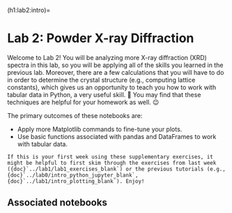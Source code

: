 (h1:lab2:intro)=
# Lab 2: Powder X-ray Diffraction


Welcome to Lab 2!
You will be analyzing more X-ray diffraction (XRD) spectra in this lab, so you will be applying all of the skills you learned in the previous lab.
Moreover, there are a few calculations that you will have to do in order to determine the crystal structure (e.g., computing lattice constants), which gives us an opportunity to teach you how to work with tabular data in Python, a very useful skill. 🐼
You may find that these techniques are helpful for your homework as well. 😉

The primary outcomes of these notebooks are:
- Apply more Matplotlib commands to fine-tune your plots.
- Use basic functions associated with pandas and DataFrames to work with tabular data.

```{tip}
If this is your first week using these supplementary exercises, it might be helpful to first skim through the exercises from last week ({doc}`../lab1/lab1_exercises_blank`) or the previous tutorials (e.g., {doc}`../lab0/intro_python_jupyter_blank`, {doc}`../lab1/intro_plotting_blank`). Enjoy!
```


## Associated notebooks 

```{tableofcontents}
```